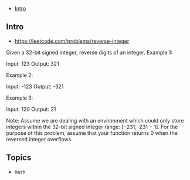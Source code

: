 - [Intro](#intro)

## Intro

- https://leetcode.com/problems/reverse-integer

Given a 32-bit signed integer, reverse digits of an integer.
Example 1:

Input: 123
Output: 321

Example 2:

Input: -123
Output: -321

Example 3:

Input: 120
Output: 21

Note:
Assume we are dealing with an environment which could only store integers within the 32-bit signed integer range: [−231,  231 − 1]. For the purpose of this problem, assume that your function returns 0 when the reversed integer overflows.


## Topics

- `Math`


